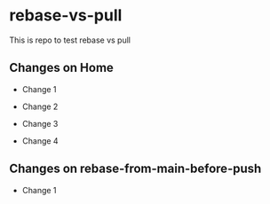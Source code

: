 # rebase-vs-pull

This is repo to test rebase vs pull

## Changes on Home

- Change 1

- Change 2
- Change 3

- Change 4

## Changes on rebase-from-main-before-push

- Change 1
